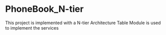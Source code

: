 # PhoneBook_N-tier

This project is implemented with a N-tier Architecture
Table Module is used to implement the services
